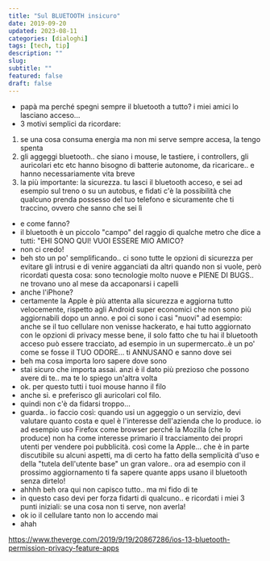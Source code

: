 ```yaml
---
title: "Sul BLUETOOTH insicuro"
date: 2019-09-20
updated: 2023-08-11
categories: [dialoghi]
tags: [tech, tip]
description: ""
slug:
subtitle: ""
featured: false
draft: false
---
```


- papà ma perché spegni sempre il bluetooth a tutto? i miei amici lo lasciano acceso...
- 3 motivi semplici da ricordare:
1) se una cosa consuma energia ma non mi serve sempre accesa, la tengo spenta
2) gli aggeggi bluetooth.. che siano i mouse, le tastiere, i controllers, gli auricolari etc etc hanno bisogno di batterie autonome, da ricaricare.. e hanno necessariamente vita breve
3) la più importante: la sicurezza. tu lasci il bluetooth acceso, e sei ad esempio sul treno o su un autobus, e fidati c'è la possibilità che qualcuno prenda possesso del tuo telefono e sicuramente che ti traccino, ovvero che sanno che sei lì
- e come fanno?
- il bluetooth è un piccolo "campo" del raggio di qualche metro che dice a tutti: "EHI SONO QUI! VUOI ESSERE MIO AMICO?
- non ci credo!
- beh sto un po' semplificando.. ci sono tutte le opzioni di sicurezza per evitare gli intrusi e di venire agganciati da altri quando non si vuole, però ricordati questa cosa: sono tecnologie molto nuove e PIENE DI BUGS.. ne trovano uno al mese da accaponarsi i capelli
- anche l'iPhone?
- certamente la Apple è più attenta alla sicurezza e aggiorna tutto velocemente, rispetto agli Android super economici che non sono più aggiornabili dopo un anno.
e poi ci sono i casi "nuovi" ad esempio: anche se il tuo cellulare non venisse hackerato, e hai tutto aggiornato con le opzioni di privacy messe bene, il solo fatto che tu hai il bluetooth acceso può essere tracciato, ad esempio in un supermercato..è un po' come se fosse il TUO ODORE... ti ANNUSANO e sanno dove sei
- beh ma cosa importa loro sapere dove sono
- stai sicuro che importa assai. anzi è il dato più prezioso che possono avere di te.. ma te lo spiego un'altra volta
- ok. per questo tutti i tuoi mouse hanno il filo
- anche si. e preferisco gli auricolari col filo.
- quindi non c'è da fidarsi troppo...
- guarda.. io faccio così: quando usi un aggeggio o un servizio, devi valutare quanto costa e quel è l'interesse dell'azienda che lo produce. io ad esempio uso Firefox come browser perché la Mozilla (che lo produce) non ha come interesse primario il tracciamento dei propri utenti per vendere poi pubblicità. così come la Apple... che è in parte discutibile su alcuni aspetti, ma di certo ha fatto della semplicità d'uso e della "tutela dell'utente base" un gran valore.. ora ad esempio con il prossimo aggiornamento ti fa sapere quante apps usano il bluetooth senza dirtelo!
- ahhhh beh ora qui non capisco tutto.. ma mi fido di te
- in questo caso devi per forza fidarti di qualcuno.. e ricordati i miei 3 punti iniziali: se una cosa non ti serve, non averla!
- ok io il cellulare tanto non lo accendo mai
- ahah 

<https://www.theverge.com/2019/9/19/20867286/ios-13-bluetooth-permission-privacy-feature-apps>